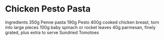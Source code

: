 # Chicken Pesto Pasta

Ingredients
350g Penne pasta
190g Pesto
400g cooked chicken breast, torn into large pieces
100g baby spinach or rocket leaves
40g parmesan, finely grated, plus extra to serve
    Sundried Tomotoes
